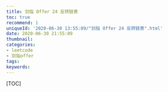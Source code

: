 ```yaml
---
title: 剑指 Offer 24 反转链表
toc: true
recommend: 1
uniqueId: '2020-06-30 13:55:09/"剑指 Offer 24 反转链表".html'
date: 2020-06-30 21:55:09
thumbnail:
categories:
- leetcode
- 剑指offer
tags:
keywords:
---
```


[TOC]

<!--more-->
